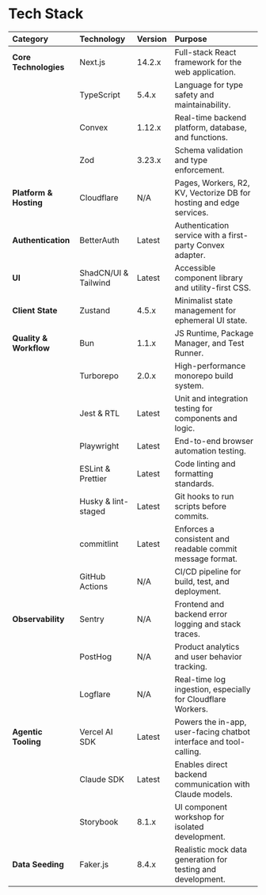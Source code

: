 # Tech Stack

| Category | Technology | Version | Purpose |
| :--- | :--- | :--- | :--- |
| **Core Technologies** | Next.js | 14.2.x | Full-stack React framework for the web application. |
| | TypeScript | 5.4.x | Language for type safety and maintainability. |
| | Convex | 1.12.x | Real-time backend platform, database, and functions. |
| | Zod | 3.23.x | Schema validation and type enforcement. |
| **Platform & Hosting**| Cloudflare | N/A | Pages, Workers, R2, KV, Vectorize DB for hosting and edge services. |
| **Authentication** | BetterAuth | Latest | Authentication service with a first-party Convex adapter. |
| **UI** | ShadCN/UI & Tailwind | Latest | Accessible component library and utility-first CSS. |
| **Client State** | Zustand | 4.5.x | Minimalist state management for ephemeral UI state. |
| **Quality & Workflow**| Bun | 1.1.x | JS Runtime, Package Manager, and Test Runner. |
| | Turborepo | 2.0.x | High-performance monorepo build system. |
| | Jest & RTL | Latest | Unit and integration testing for components and logic. |
| | Playwright | Latest | End-to-end browser automation testing. |
| | ESLint & Prettier | Latest | Code linting and formatting standards. |
| | Husky & lint-staged | Latest | Git hooks to run scripts before commits. |
| | commitlint | Latest | Enforces a consistent and readable commit message format. |
| | GitHub Actions | N/A | CI/CD pipeline for build, test, and deployment. |
| **Observability** | Sentry | N/A | Frontend and backend error logging and stack traces. |
| | PostHog | N/A | Product analytics and user behavior tracking. |
| | Logflare | N/A | Real-time log ingestion, especially for Cloudflare Workers. |
| **Agentic Tooling**| Vercel AI SDK | Latest | Powers the in-app, user-facing chatbot interface and tool-calling. |
| | Claude SDK | Latest | Enables direct backend communication with Claude models. |
| | Storybook | 8.1.x | UI component workshop for isolated development. |
| **Data Seeding** | Faker.js | 8.4.x | Realistic mock data generation for testing and development. |
